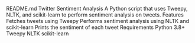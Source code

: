 README.md
Twitter Sentiment Analysis
A Python script that uses Tweepy, NLTK, and scikit-learn to perform sentiment analysis on tweets.
Features
Fetches tweets using Tweepy
Performs sentiment analysis using NLTK and scikit-learn
Prints the sentiment of each tweet
Requirements
Python 3.8+
Tweepy
NLTK
scikit-learn
